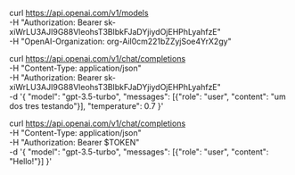 curl https://api.openai.com/v1/models \
  -H "Authorization: Bearer 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" \
  -H "OpenAI-Organization: org-Ail0cm221bZZyjSoe4YrX2gy"


  

  curl https://api.openai.com/v1/chat/completions \
  -H "Content-Type: application/json" \
  -H "Authorization: Bearer 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" \
  -d '{
     "model": "gpt-3.5-turbo",
     "messages": [{"role": "user", "content": "um dos tres testando"}],
     "temperature": 0.7
   }'



   curl https://api.openai.com/v1/chat/completions \
  -H "Content-Type: application/json" \
  -H "Authorization: Bearer $TOKEN" \
  -d '{
    "model": "gpt-3.5-turbo",
    "messages": [{"role": "user", "content": "Hello!"}]
  }'
